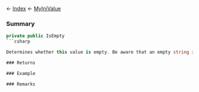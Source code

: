 ← [Index](Api-Index) ← [MyIniValue](VRage.Game.ModAPI.Ingame.Utilities.MyIniValue)

### Summary

```csharp
private public IsEmpty
```csharp

Determines whether this value is empty. Be aware that an empty string is not considered to be an empty value.

### Returns

### Example

### Remarks

